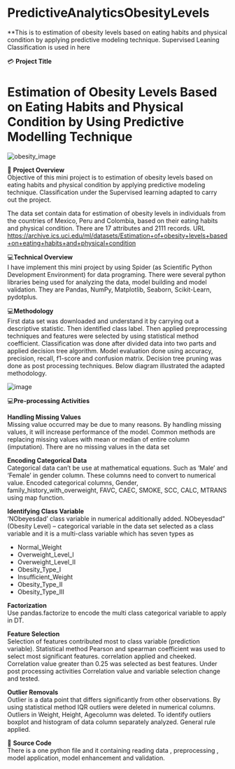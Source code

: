 # PredictiveAnalyticsObesityLevels
**This is to estimation of obesity levels based on eating habits and  physical condition by applying predictive modeling technique. Supervised Leaning Classification is used in here

:credit_card: **Project Title** </br>
# Estimation of Obesity Levels Based on Eating Habits and Physical Condition by Using Predictive Modelling Technique


![obesity_image](https://user-images.githubusercontent.com/86964329/151661032-e094ca2b-b916-4880-9025-1df2818433bb.PNG)

:blue_book: **Project Overview** </br>
Objective of this mini project is to estimation of obesity levels based on eating habits and physical condition by applying predictive modeling technique. Classification under the 
Supervised learning adapted to carry out the project.

The data set contain data for estimation of obesity levels in individuals from the countries of Mexico, Peru and Colombia, based on their eating habits and physical condition. There are 17 attributes and 2111 records.
URL https://archive.ics.uci.edu/ml/datasets/Estimation+of+obesity+levels+based+on+eating+habits+and+physical+condition


:computer:**Technical Overview** </br>
I have implement this mini project by using Spider (as Scientific Python Development Environment) for data programing. There were several python libraries being used for analyzing the data, model building and model validation. They are Pandas, NumPy, Matplotlib, Seaborn, Scikit-Learn, pydotplus.

:computer:**Methodology** </br>
First data set was downloaded and understand it by carrying out a descriptive statistic. Then identified class label. Then applied preprocessing techniques and features were selected by using statistical method coefficient. Classification was done after divided data into two parts and applied decision tree algorithm. Model evaluation done using accuracy, precision, recall, f1-score and confusion matrix. Decision tree pruning was done as post processing techniques. 
Below diagram illustrated the adapted methodology.

![image](https://user-images.githubusercontent.com/86964329/151661352-bfbea439-ca09-4933-960a-4ea0e0f3bb7c.png)

:computer:**Pre-processing Activities** </br>

**Handling Missing Values**</br> 
Missing value occurred may be due to many reasons. By handling missing values, it will increase performance of the model. Common methods are replacing missing values with mean or median of entire column (imputation). There are no missing values in the data set

**Encoding Categorical Data**</br>
Categorical data can’t be use at mathematical equations. Such as ‘Male’ and ‘Female’ in gender column. These columns need to convert to numerical value. Encoded categorical columns, Gender, family_history_with_overweight, FAVC, CAEC, SMOKE, SCC, CALC, MTRANS using map function. 

**Identifying Class Variable**</br>
‘NObeyesdad’ class variable in numerical additionally added.
NObeyesdad” (Obesity Level) – categorical variable in the data set selected as a class variable and it is a multi-class variable which has seven types as 
- Normal_Weight
- Overweight_Level_I
- Overweight_Level_II
- Obesity_Type_I
- Insufficient_Weight
- Obesity_Type_II
- Obesity_Type_III
 
**Factorization**</br> 
Use pandas.factorize to encode the multi class categorical variable to apply in DT.

**Feature Selection**</br>
Selection of features contributed most to class variable (prediction variable). Statistical method Pearson and spearman coefficient was used to select most significant features. correlation applied and cheeked. Correlation value greater than 0.25 was selected as best features. Under post processing activities Correlation value and variable selection change and tested.

**Outlier Removals**</br>
Outlier is a data point that differs significantly from other observations. By using statistical method IQR outliers were deleted in numerical columns. Outliers in Weight, Height, Agecolumn was deleted. To identify outliers boxplot and histogram of data column separately analyzed. General rule applied.

:page_facing_up: **Source Code**</br>
There is a one python file and it containing reading data , preprocessing , model application, model enhancement and validation.  
